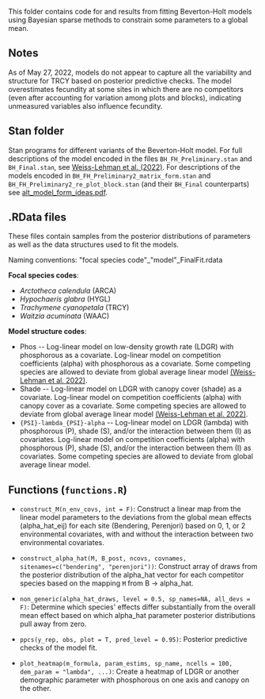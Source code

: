 This folder contains code for and results from fitting Beverton-Holt models using Bayesian sparse methods to constrain some parameters to a global mean.

## Notes

As of May 27, 2022, models do not appear to capture all the variability and structure for TRCY based on posterior predictive checks. The model overestimates fecundity at some sites in which there are no competitors (even after accounting for variation among plots and blocks), indicating unmeasured variables also influence fecundity.

## Stan folder

Stan programs for different variants of the Beverton-Holt model. For full descriptions of the model encoded in the files `BH_FH_Preliminary.stan` and `BH_Final.stan`, see [Weiss-Lehman et al. (2022)](https://onlinelibrary.wiley.com/doi/10.1111/ele.13977). For descriptions of the models encoded in `BH_FH_Preliminary2_matrix_form.stan` and `BH_FH_Preliminary2_re_plot_block.stan` (and their `BH_Final` counterparts) see [alt_model_form_ideas.pdf](https://github.com/laurenmh/sToration-york-gum/blob/combine-env-covs/Sparse_model_fits/alt_model_form_ideas.pdf).

## .RData files

These files contain samples from the posterior distributions of parameters as well as the data structures used to fit the models. 

Naming conventions: "focal species code"_"model"_FinalFit.rdata

**Focal species codes**:
  * *Arctotheca calendula* (ARCA)
  * *Hypochaeris glabra* (HYGL)
  * *Trachymene cyanopetala* (TRCY)
  * *Waitzia acuminata* (WAAC)
  
**Model structure codes**:
  * Phos -- Log-linear model on low-density growth rate (LDGR) with phosphorous as a covariate. Log-linear model on competition coefficients (alpha) with phosphorous as a covariate. Some competing species are allowed to deviate from global average linear model [(Weiss-Lehman et al. 2022)](https://onlinelibrary.wiley.com/doi/10.1111/ele.13977). 
  * Shade -- Log-linear model on LDGR with canopy cover (shade) as a covariate. Log-linear model on competition coefficients (alpha) with canopy cover as a covariate. Some competing species are allowed to deviate from global average linear model [(Weiss-Lehman et al. 2022)](https://onlinelibrary.wiley.com/doi/10.1111/ele.13977).
  * `{PSI}-lambda_{PSI}-alpha` -- Log-linear model on LDGR (lambda) with phosphorous (P), shade (S), and/or the interaction between them (I) as covariates. Log-linear model on competition coefficients (alpha) with phosphorous (P), shade (S), and/or the interaction between them (I) as covariates. Some competing species are allowed to deviate from global average linear model.
  
## Functions (`functions.R`)

* `construct_M(n_env_covs, int = F)`: Construct a linear map from the linear model parameters to the deviations from the global mean effects (alpha_hat_eij) for each site (Bendering, Perenjori) based on 0, 1, or 2 environmental covariates, with and without the interaction between two environmental covariates.

* `construct_alpha_hat(M, B_post, ncovs, covnames, sitenames=c("bendering", "perenjori"))`: Construct array of draws from the posterior distribution of the alpha_hat vector for each competitor species based on the mapping `M` from B -> alpha_hat. 

* `non_generic(alpha_hat_draws, level = 0.5, sp_names=NA, all_devs = F)`: Determine which species' effects differ substantially from the overall mean effect based on which alpha_hat parameter posterior distributions pull away from zero.

* `ppcs(y_rep, obs, plot = T, pred_level = 0.95)`: Posterior predictive checks of the model fit.

* `plot_heatmap(m_formula, param_estims, sp_name, ncells = 100, dem_param = "lambda", ...)`: Create a heatmap of LDGR or another demographic parameter with phosphorous on one axis and canopy on the other.
  
  
  
  
